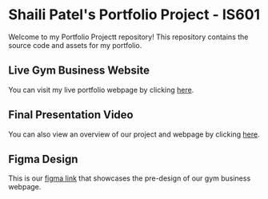 # Shaili Patel's Portfolio Project - IS601

Welcome to my Portfolio Projectt repository! This repository contains the source code and assets for my portfolio.

## Live Gym Business Website
You can visit my live portfolio webpage by clicking [here](https://shailipatell.github.io/IS601-final-project-shailipatel/).

## Final Presentation Video
You can also view an overview of our project and webpage by clicking [here](https://youtu.be/Qw8rFzZaxPQ).

## Figma Design
This is our [figma link](https://www.figma.com/file/xfgvGo5ecPau8ZopBx2jU8/Shaili-Portfolio?type=design&node-id=0-1&mode=design&t=WpdhFrTit0U7qNHW-0) that showcases the pre-design of our gym business webpage.